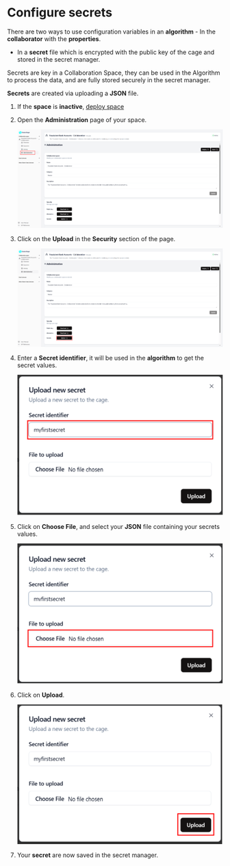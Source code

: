 # Configure secrets

There are two ways to use configuration variables in an **algorithm** - In the **collaborator** with the **properties**.

- In a **secret** file which is encrypted with the public key of the cage and stored in the secret manager.

Secrets are key in a Collaboration Space, they can be used in the Algorithm to process the data, and are fully stored securely in the secret manager.

**Secrets** are created via uploading a **JSON** file.

1. If the **space** is **inactive**, [deploy space](/docs/user-manual/collaboration-space-owner/deploy-space)

2. Open the **Administration** page of your space.

   ![screenshot of administration](img/40_administration_menu.png)

3. Click on the **Upload** in the **Security** section of the page.

   ![screenshot of administration](img/40_administration.png)

4. Enter a **Secret identifier**, it will be used in the **algorithm** to get the secret values.

   ![screenshot of administration](img/upload_secret_enter_id.png)

5. Click on **Choose File**, and select your **JSON** file containing your secrets values.

   ![screenshot of administration](img/upload_secret_select_file.png)

6. Click on **Upload**.

   ![screenshot of administration](img/file_selected_add_secret.png)

7. Your **secret** are now saved in the secret manager.
